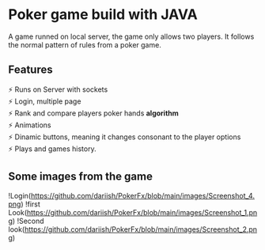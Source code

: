 # Poker game build with JAVA
A game runned on local server, the game only allows two players.
It follows the normal pattern of rules from a poker game.

## Features

⚡️ Runs on Server with sockets<br />
⚡️ Login, multiple page<br />
⚡️ Rank and compare players poker hands **algorithm** <br />
⚡️ Animations <br />
⚡️ Dinamic buttons, meaning it changes consonant to the player options<br />
⚡️ Plays and games history.

## Some images from the game 

!Login(https://github.com/dariish/PokerFx/blob/main/images/Screenshot_4.png)
!first Look(https://github.com/dariish/PokerFx/blob/main/images/Screenshot_1.png)
!Second look(https://github.com/dariish/PokerFx/blob/main/images/Screenshot_2.png)


